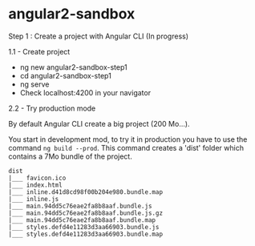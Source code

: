 # angular2-sandbox
Step 1 : Create a project with Angular CLI (In progress)

1.1 - Create project
- ng new angular2-sandbox-step1
- cd angular2-sandbox-step1
- ng serve
- Check localhost:4200 in your navigator

2.2 - Try production mode

By default Angular CLI create a big project (200 Mo...).

You start in development mod, to try it in production you have to use the command `ng build --prod`.
This command creates a 'dist' folder which contains a 7Mo bundle of the project.

```
dist
|___ favicon.ico
|___ index.html
|___ inline.d41d8cd98f00b204e980.bundle.map
|___ inline.js
|___ main.94dd5c76eae2fa8b8aaf.bundle.js
|___ main.94dd5c76eae2fa8b8aaf.bundle.js.gz
|___ main.94dd5c76eae2fa8b8aaf.bundle.map
|___ styles.defd4e11283d3aa66903.bundle.js
|___ styles.defd4e11283d3aa66903.bundle.map
 ```

